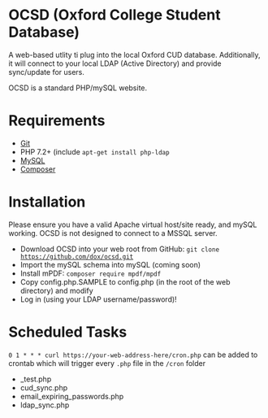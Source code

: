 # OCSD (Oxford College Student Database)
A web-based utlity ti plug into the local Oxford CUD database.  Additionally, it will connect to your local LDAP (Active Directory) and provide sync/update for users.

OCSD is a standard PHP/mySQL website.

# Requirements
* [Git](https://git-scm.com/book/en/v2/Getting-Started-Installing-Git)
* PHP 7.2+ (include <code>apt-get install php-ldap</code>
* [MySQL](https://www.mysql.com/)
* [Composer](https://getcomposer.org/)

# Installation
Please ensure you have a valid Apache virtual host/site ready, and mySQL working.  OCSD is not designed to connect to a MSSQL server.

* Download OCSD into your web root from GitHub: <code>git clone https://github.com/dox/ocsd.git</code>
* Import the mySQL schema into mySQL (coming soon)
* Install mPDF: <code>composer require mpdf/mpdf</code>
* Copy config.php.SAMPLE to config.php (in the root of the web directory) and modify
* Log in (using your LDAP username/password)!

# Scheduled Tasks
<code>0 1 * * * curl https://your-web-address-here/cron.php</code> can be added to crontab which will trigger every <code>.php</code> file in the <code>/cron</code> folder

* _test.php
* cud_sync.php
* email_expiring_passwords.php
* ldap_sync.php
